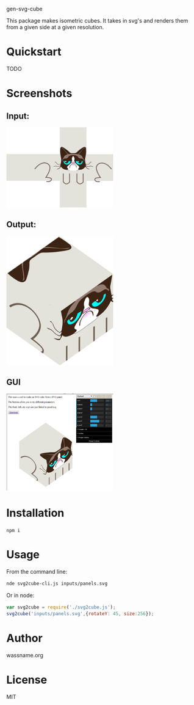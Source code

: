 gen-svg-cube

This package makes isometric cubes. It takes in svg's and renders them from a given side at a given resolution.

# Quickstart
TODO

# Screenshots
## Input:
<img src="images/input.png" style="max-width: 20em;"></img>

## Output:
<img src="images/result.png" style="max-width: 20em;"></img>

## GUI
<img src="images/gui.png" style="max-width: 20em;"></img>

# Installation
`npm i`

# Usage
From the command line:

```sh
nde svg2cube-cli.js inputs/panels.svg
```

Or in node:

```js
var svg2cube = require('./svg2cube.js');
svg2cube('inputs/panels.svg',{rotateY: 45, size:256});
```

# Author
wassname.org

# License
MIT
